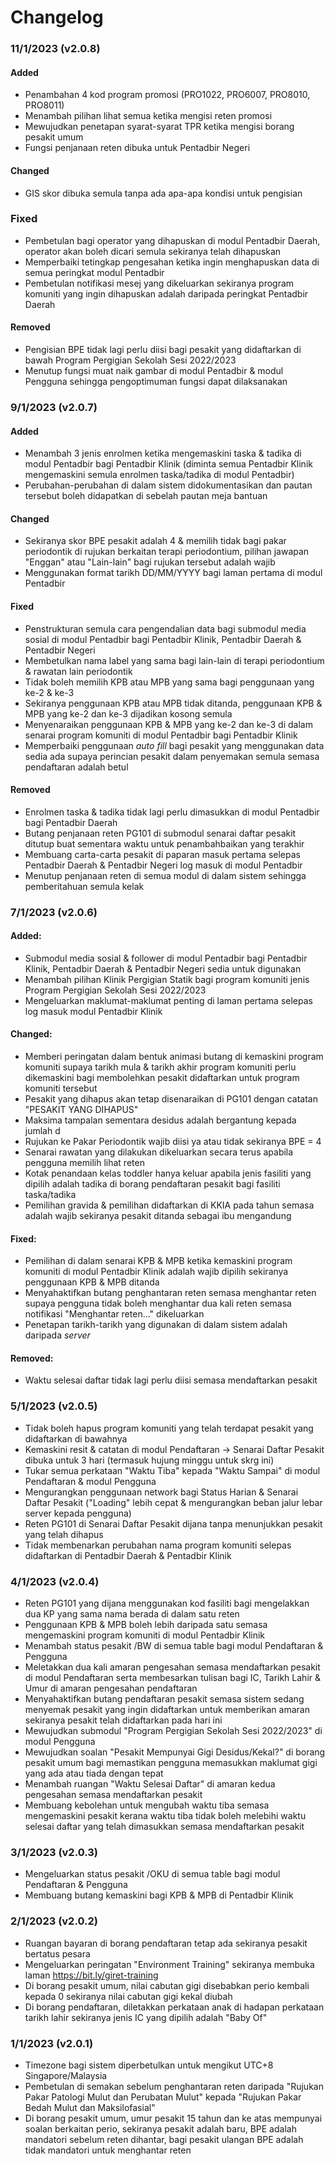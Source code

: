 # Changelog

### 11/1/2023 (v2.0.8)

#### Added

- Penambahan 4 kod program promosi (PRO1022, PRO6007, PRO8010, PRO8011)
- Menambah pilihan lihat semua ketika mengisi reten promosi
- Mewujudkan penetapan syarat-syarat TPR ketika mengisi borang pesakit umum
- Fungsi penjanaan reten dibuka untuk Pentadbir Negeri

#### Changed

- GIS skor dibuka semula tanpa ada apa-apa kondisi untuk pengisian

### Fixed

- Pembetulan bagi operator yang dihapuskan di modul Pentadbir Daerah, operator akan boleh dicari semula sekiranya telah dihapuskan
- Memperbaiki tetingkap pengesahan ketika ingin menghapuskan data di semua peringkat modul Pentadbir
- Pembetulan notifikasi mesej yang dikeluarkan sekiranya program komuniti yang ingin dihapuskan adalah daripada peringkat Pentadbir Daerah

#### Removed

- Pengisian BPE tidak lagi perlu diisi bagi pesakit yang didaftarkan di bawah Program Pergigian Sekolah Sesi 2022/2023
- Menutup fungsi muat naik gambar di modul Pentadbir & modul Pengguna sehingga pengoptimuman fungsi dapat dilaksanakan

### 9/1/2023 (v2.0.7)

#### Added

- Menambah 3 jenis enrolmen ketika mengemaskini taska & tadika di modul Pentadbir bagi Pentadbir Klinik (diminta semua Pentadbir Klinik mengemaskini semula enrolmen taska/tadika di modul Pentadbir)
- Perubahan-perubahan di dalam sistem didokumentasikan dan pautan tersebut boleh didapatkan di sebelah pautan meja bantuan

#### Changed

- Sekiranya skor BPE pesakit adalah 4 & memilih tidak bagi pakar periodontik di rujukan berkaitan terapi periodontium, pilihan jawapan "Enggan" atau "Lain-lain" bagi rujukan tersebut adalah wajib
- Menggunakan format tarikh DD/MM/YYYY bagi laman pertama di modul Pentadbir

#### Fixed

- Penstrukturan semula cara pengendalian data bagi submodul media sosial di modul Pentadbir bagi Pentadbir Klinik, Pentadbir Daerah & Pentadbir Negeri
- Membetulkan nama label yang sama bagi lain-lain di terapi periodontium & rawatan lain periodontik
- Tidak boleh memilih KPB atau MPB yang sama bagi penggunaan yang ke-2 & ke-3
- Sekiranya penggunaan KPB atau MPB tidak ditanda, penggunaan KPB & MPB yang ke-2 dan ke-3 dijadikan kosong semula
- Menyenaraikan penggunaan KPB & MPB yang ke-2 dan ke-3 di dalam senarai program komuniti di modul Pentadbir bagi Pentadbir Klinik
- Memperbaiki penggunaan _auto fill_ bagi pesakit yang menggunakan data sedia ada supaya perincian pesakit dalam penyemakan semula semasa pendaftaran adalah betul

#### Removed

- Enrolmen taska & tadika tidak lagi perlu dimasukkan di modul Pentadbir bagi Pentadbir Daerah
- Butang penjanaan reten PG101 di submodul senarai daftar pesakit ditutup buat sementara waktu untuk penambahbaikan yang terakhir
- Membuang carta-carta pesakit di paparan masuk pertama selepas Pentadbir Daerah & Pentadbir Negeri log masuk di modul Pentadbir
- Menutup penjanaan reten di semua modul di dalam sistem sehingga pemberitahuan semula kelak

### 7/1/2023 (v2.0.6)

#### Added:

- Submodul media sosial & follower di modul Pentadbir bagi Pentadbir Klinik, Pentadbir Daerah & Pentadbir Negeri sedia untuk digunakan
- Menambah pilihan Klinik Pergigian Statik bagi program komuniti jenis Program Pergigian Sekolah Sesi 2022/2023
- Mengeluarkan maklumat-maklumat penting di laman pertama selepas log masuk modul Pentadbir Klinik

#### Changed:

- Memberi peringatan dalam bentuk animasi butang di kemaskini program komuniti supaya tarikh mula & tarikh akhir program komuniti perlu dikemaskini bagi membolehkan pesakit didaftarkan untuk program komuniti tersebut
- Pesakit yang dihapus akan tetap disenaraikan di PG101 dengan catatan "PESAKIT YANG DIHAPUS"
- Maksima tampalan sementara desidus adalah bergantung kepada jumlah d
- Rujukan ke Pakar Periodontik wajib diisi ya atau tidak sekiranya BPE = 4
- Senarai rawatan yang dilakukan dikeluarkan secara terus apabila pengguna memilih lihat reten
- Kotak penandaan kelas toddler hanya keluar apabila jenis fasiliti yang dipilih adalah tadika di borang pendaftaran pesakit bagi fasiliti taska/tadika
- Pemilihan gravida & pemilihan didaftarkan di KKIA pada tahun semasa adalah wajib sekiranya pesakit ditanda sebagai ibu mengandung

#### Fixed:

- Pemilihan di dalam senarai KPB & MPB ketika kemaskini program komuniti di modul Pentadbir Klinik adalah wajib dipilih sekiranya penggunaan KPB & MPB ditanda
- Menyahaktifkan butang penghantaran reten semasa menghantar reten supaya pengguna tidak boleh menghantar dua kali reten semasa notifikasi "Menghantar reten..." dikeluarkan
- Penetapan tarikh-tarikh yang digunakan di dalam sistem adalah daripada _server_

#### Removed:

- Waktu selesai daftar tidak lagi perlu diisi semasa mendaftarkan pesakit

### 5/1/2023 (v2.0.5)

- Tidak boleh hapus program komuniti yang telah terdapat pesakit yang didaftarkan di bawahnya
- Kemaskini resit & catatan di modul Pendaftaran -> Senarai Daftar Pesakit dibuka untuk 3 hari (termasuk hujung minggu untuk skrg ini)
- Tukar semua perkataan "Waktu Tiba" kepada "Waktu Sampai" di modul Pendaftaran & modul Pengguna
- Mengurangkan penggunaan network bagi Status Harian & Senarai Daftar Pesakit ("Loading" lebih cepat & mengurangkan beban jalur lebar server kepada pengguna)
- Reten PG101 di Senarai Daftar Pesakit dijana tanpa menunjukkan pesakit yang telah dihapus
- Tidak membenarkan perubahan nama program komuniti selepas didaftarkan di Pentadbir Daerah & Pentadbir Klinik

### 4/1/2023 (v2.0.4)

- Reten PG101 yang dijana menggunakan kod fasiliti bagi mengelakkan dua KP yang sama nama berada di dalam satu reten
- Penggunaan KPB & MPB boleh lebih daripada satu semasa mengemaskini program komuniti di modul Pentadbir Klinik
- Menambah status pesakit /BW di semua table bagi modul Pendaftaran & Pengguna
- Meletakkan dua kali amaran pengesahan semasa mendaftarkan pesakit di modul Pendaftaran serta membesarkan tulisan bagi IC, Tarikh Lahir & Umur di amaran pengesahan pendaftaran
- Menyahaktifkan butang pendaftaran pesakit semasa sistem sedang menyemak pesakit yang ingin didaftarkan untuk memberikan amaran sekiranya pesakit telah didaftarkan pada hari ini
- Mewujudkan submodul "Program Pergigian Sekolah Sesi 2022/2023" di modul Pengguna
- Mewujudkan soalan "Pesakit Mempunyai Gigi Desidus/Kekal?" di borang pesakit umum bagi memastikan pengguna memasukkan maklumat gigi yang ada atau tiada dengan tepat
- Menambah ruangan "Waktu Selesai Daftar" di amaran kedua pengesahan semasa mendaftarkan pesakit
- Membuang kebolehan untuk mengubah waktu tiba semasa mengemaskini pesakit kerana waktu tiba tidak boleh melebihi waktu selesai daftar yang telah dimasukkan semasa mendaftarkan pesakit

### 3/1/2023 (v2.0.3)

- Mengeluarkan status pesakit /OKU di semua table bagi modul Pendaftaran & Pengguna
- Membuang butang kemaskini bagi KPB & MPB di Pentadbir Klinik

### 2/1/2023 (v2.0.2)

- Ruangan bayaran di borang pendaftaran tetap ada sekiranya pesakit bertatus pesara
- Mengeluarkan peringatan "Environment Training" sekiranya membuka laman https://bit.ly/giret-training
- Di borang pesakit umum, nilai cabutan gigi disebabkan perio kembali kepada 0 sekiranya nilai cabutan gigi kekal diubah
- Di borang pendaftaran, diletakkan perkataan anak di hadapan perkataan tarikh lahir sekiranya jenis IC yang dipilih adalah "Baby Of"

### 1/1/2023 (v2.0.1)

- Timezone bagi sistem diperbetulkan untuk mengikut UTC+8 Singapore/Malaysia
- Pembetulan di semakan sebelum penghantaran reten daripada "Rujukan Pakar Patologi Mulut dan Perubatan Mulut" kepada "Rujukan Pakar Bedah Mulut dan Maksilofasial"
- Di borang pesakit umum, umur pesakit 15 tahun dan ke atas mempunyai soalan berkaitan perio, sekiranya pesakit adalah baru, BPE adalah mandatori sebelum reten dihantar, bagi pesakit ulangan BPE adalah tidak mandatori untuk menghantar reten

